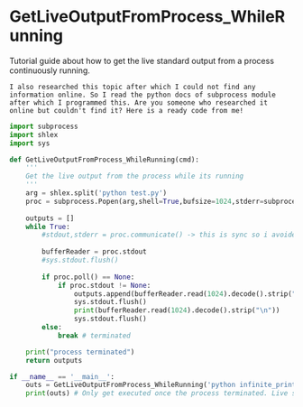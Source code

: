 # GetLiveOutputFromProcess_WhileRunning
Tutorial guide about how to get the live standard output from a process continuously running.

``I also researched this topic after which I could not find any information online. So I read the python docs of subprocess module after which I programmed this. Are you someone who researched it online but couldn't find it? Here is a ready code from me!``
```py
import subprocess
import shlex
import sys

def GetLiveOutputFromProcess_WhileRunning(cmd):
    '''
    Get the live output from the process while its running
    '''
    arg = shlex.split('python test.py')
    proc = subprocess.Popen(arg,shell=True,bufsize=1024,stderr=subprocess.PIPE,stdout=subprocess.PIPE)
    
    outputs = []
    while True:
        #stdout,stderr = proc.communicate() -> this is sync so i avoided it
        
        bufferReader = proc.stdout
        #sys.stdout.flush()
        
        if proc.poll() == None:
            if proc.stdout != None:
                outputs.append(bufferReader.read(1024).decode().strip("\n"))
                sys.stdout.flush()
                print(bufferReader.read(1024).decode().strip("\n"))
                sys.stdout.flush()
        else:
            break # terminated

    print("process terminated")
    return outputs

if __name__ == '__main__':
    outs = GetLiveOutputFromProcess_WhileRunning('python infinite_printer.py')
    print(outs) # Only get executed once the process terminated. Live stdout data will be always printed by 'GetLiveOutputFromProcess_WhileRunning'
```
